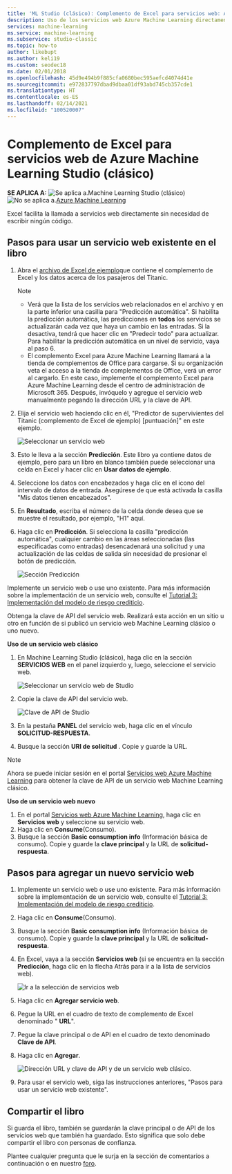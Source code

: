 ```yaml
---
title: 'ML Studio (clásico): Complemento de Excel para servicios web: Azure'
description: Uso de los servicios web Azure Machine Learning directamente en Excel sin escribir código.
services: machine-learning
ms.service: machine-learning
ms.subservice: studio-classic
ms.topic: how-to
author: likebupt
ms.author: keli19
ms.custom: seodec18
ms.date: 02/01/2018
ms.openlocfilehash: 45d9e494b9f885cfa0680bec595aefcd4074d41e
ms.sourcegitcommit: e972837797dbad9dbaa01df93abd745cb357cde1
ms.translationtype: HT
ms.contentlocale: es-ES
ms.lasthandoff: 02/14/2021
ms.locfileid: "100520007"
---
```

# <a name="excel-add-in-for-azure-machine-learning-studio-classic-web-services"></a>Complemento de Excel para servicios web de Azure Machine Learning Studio (clásico)

**SE APLICA A:**  ![Se aplica a.](../../../includes/media/aml-applies-to-skus/yes.png)Machine Learning Studio (clásico)   ![No se aplica a.](../../../includes/media/aml-applies-to-skus/no.png)[Azure Machine Learning](../overview-what-is-machine-learning-studio.md#ml-studio-classic-vs-azure-machine-learning-studio)


Excel facilita la llamada a servicios web directamente sin necesidad de escribir ningún código.

## <a name="steps-to-use-an-existing-web-service-in-the-workbook"></a>Pasos para usar un servicio web existente en el libro

1. Abra el [archivo de Excel de ejemplo](https://aka.ms/amlexcel-sample-2)que contiene el complemento de Excel y los datos acerca de los pasajeros del Titanic. 
 
    > [!NOTE]
    > - Verá que la lista de los servicios web relacionados en el archivo y en la parte inferior una casilla para "Predicción automática". Si habilita la predicción automática, las predicciones en **todos** los servicios se actualizarán cada vez que haya un cambio en las entradas. Si la desactiva, tendrá que hacer clic en "Predecir todo" para actualizar. Para habilitar la predicción automática en un nivel de servicio, vaya al paso 6.
    > - El complemento Excel para Azure Machine Learning llamará a la tienda de complementos de Office para cargarse. Si su organización veta el acceso a la tienda de complementos de Office, verá un error al cargarlo. En este caso, implemente el complemento Excel para Azure Machine Learning desde el centro de administración de Microsoft 365. Después, invóquelo y agregue el servicio web manualmente pegando la dirección URL y la clave de API.

 

2. Elija el servicio web haciendo clic en él, "Predictor de supervivientes del Titanic (complemento de Excel de ejemplo) [puntuación]" en este ejemplo.
   
    ![Seleccionar un servicio web](./media/excel-add-in-for-web-services/image1.png)
3. Esto le lleva a la sección **Predicción**.  Este libro ya contiene datos de ejemplo, pero para un libro en blanco también puede seleccionar una celda en Excel y hacer clic en **Usar datos de ejemplo**.
4. Seleccione los datos con encabezados y haga clic en el icono del intervalo de datos de entrada.  Asegúrese de que está activada la casilla "Mis datos tienen encabezados".
5. En **Resultado**, escriba el número de la celda donde desea que se muestre el resultado, por ejemplo, "H1" aquí.
6. Haga clic en **Predicción**. Si selecciona la casilla "predicción automática", cualquier cambio en las áreas seleccionadas (las especificadas como entradas) desencadenará una solicitud y una actualización de las celdas de salida sin necesidad de presionar el botón de predicción.
   
    ![Sección Predicción](./media/excel-add-in-for-web-services/image1.png)

Implemente un servicio web o use uno existente. Para más información sobre la implementación de un servicio web, consulte el [Tutorial 3: Implementación del modelo de riesgo crediticio](tutorial-part3-credit-risk-deploy.md).

Obtenga la clave de API del servicio web. Realizará esta acción en un sitio u otro en función de si publicó un servicio web Machine Learning clásico o uno nuevo.

**Uso de un servicio web clásico** 

1. En Machine Learning Studio (clásico), haga clic en la sección **SERVICIOS WEB** en el panel izquierdo y, luego, seleccione el servicio web.
   
    ![Seleccionar un servicio web de Studio](./media/excel-add-in-for-web-services/image4.png)
2. Copie la clave de API del servicio web.
   
    ![Clave de API de Studio](./media/excel-add-in-for-web-services/image5.png)
3. En la pestaña **PANEL** del servicio web, haga clic en el vínculo **SOLICITUD-RESPUESTA**.
4. Busque la sección **URI de solicitud** .  Copie y guarde la URL.

> [!NOTE]
> Ahora se puede iniciar sesión en el portal [Servicios web Azure Machine Learning](https://services.azureml.net) para obtener la clave de API de un servicio web Machine Learning clásico.
> 
> 

**Uso de un servicio web nuevo**

1. En el portal [Servicios web Azure Machine Learning](https://services.azureml.net), haga clic en **Servicios web** y seleccione su servicio web. 
2. Haga clic en **Consume**(Consumo).
3. Busque la sección **Basic consumption info** (Información básica de consumo). Copie y guarde la **clave principal** y la URL de **solicitud-respuesta**.

## <a name="steps-to-add-a-new-web-service"></a>Pasos para agregar un nuevo servicio web

1. Implemente un servicio web o use uno existente. Para más información sobre la implementación de un servicio web, consulte el [Tutorial 3: Implementación del modelo de riesgo crediticio](tutorial-part3-credit-risk-deploy.md).
2. Haga clic en **Consume**(Consumo).
3. Busque la sección **Basic consumption info** (Información básica de consumo). Copie y guarde la **clave principal** y la URL de **solicitud-respuesta**.
4. En Excel, vaya a la sección **Servicios web** (si se encuentra en la sección **Predicción**, haga clic en la flecha Atrás para ir a la lista de servicios web).
   
    ![Ir a la selección de servicios web](./media/excel-add-in-for-web-services/image3.png)
5. Haga clic en **Agregar servicio web**.
6. Pegue la URL en el cuadro de texto de complemento de Excel denominado " **URL**".
7. Pegue la clave principal o de API en el cuadro de texto denominado **Clave de API**.
8. Haga clic en **Agregar**.
   
    ![Dirección URL y clave de API y de un servicio web clásico.](./media/excel-add-in-for-web-services/image6.png)
9. Para usar el servicio web, siga las instrucciones anteriores, "Pasos para usar un servicio web existente".

## <a name="sharing-your-workbook"></a>Compartir el libro
Si guarda el libro, también se guardarán la clave principal o de API de los servicios web que también ha guardado. Esto significa que solo debe compartir el libro con personas de confianza.

Plantee cualquier pregunta que le surja en la sección de comentarios a continuación o en nuestro [foro](/answers/topics/azure-machine-learning.html).